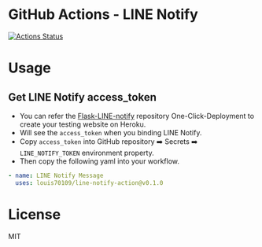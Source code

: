 # GitHub Actions - LINE Notify

[![Actions Status](https://github.com/elgohr/Github-Release-Action/workflows/Test/badge.svg)](https://github.com/louis70109/line-notify-action/actions)

# Usage

## Get LINE Notify access_token

- You can refer the [Flask-LINE-notify](https://github.com/louis70109/flask-line-notify) repository One-Click-Deployment to create your testing website on Heroku.
- Will see the `access_token` when you binding LINE Notify.
- Copy `access_token` into GitHub repository ➡️ Secrets ➡️ `LINE_NOTIFY_TOKEN` environment property.
- Then copy the following yaml into your workflow.

```yaml
- name: LINE Notify Message
  uses: louis70109/line-notify-action@v0.1.0
```

# License

MIT
